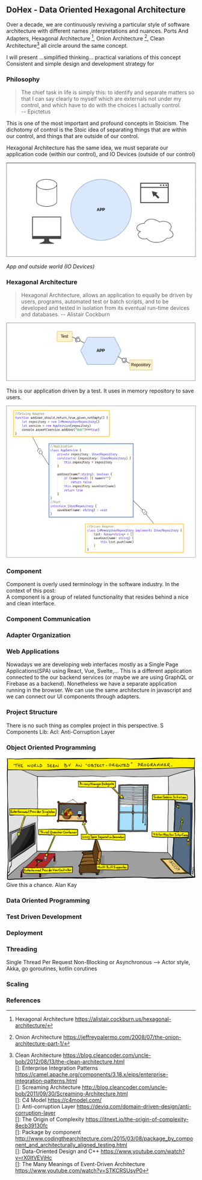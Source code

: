 ## DoHex - Data Oriented Hexagonal Architecture 

Over a decade, we are continuously reviving a particular style of software architecture with different names ,interpretations and nuances. Ports And Adapters, Hexagonal Architecture [^1], Onion Architecture [^2], Clean Architecture[^3] all circle around the same concept.  
 
I will present ...simplified thinking... practical variations of this concept
Consistent and simple design and development strategy for 
 
### Philosophy  

> The chief task in life is simply this: to identify and separate matters so that I can say clearly to myself which are externals not under my control, and which have to do with the choices I actually control.  
> -- Epictetus

This is one of the most important and profound concepts in Stoicism. The dichotomy of control is the Stoic idea of separating things that are within our control, and things that are outside of our control.   

Hexagonal Architecture has the same idea, we must separate our application code (within our control), and IO Devices (outside of our control)  

![enter image description here](https://raw.githubusercontent.com/alicemunsal/dohex/master/diagrams/1-App.png)

*App and outside world (IO Devices)*  

  ### Hexagonal Architecture  
> Hexagonal Architecture, allows an application to equally be driven by users, programs, automated test or batch scripts, and to be developed and tested in isolation from its eventual run-time devices and databases.
> -- Alistair Cockburn  

![enter image description here](https://raw.githubusercontent.com/alicemunsal/dohex/master/diagrams/1-Hex.png)

This is our application driven by a test. It uses in memory repository to save users. 

![enter image description here](https://raw.githubusercontent.com/alicemunsal/dohex/master/diagrams/1-Code.png)


### Component 

Component is overly used terminology in the software industry. In the context of this post:  
A component is a group of related functionality that resides behind a nice and clean interface. 



### Component Communication

### Adapter Organization

### Web Applications

Nowadays we are developing web interfaces mostly as a Single Page Applications(SPA) using React, Vue, Svelte,... This is a different application connected to the our backend services (or maybe we are using GraphQL or Firebase as a backend). Nonetheless we have a separate application running in the browser. We can use the same architecture in javascript and we can connect our UI components through adapters.

### Project Structure
There is no such thing as complex project in this perspective. S
Components
Lib: 
Acl: Anti-Corruption Layer 

### Object Oriented Programming
![OO Programmer](https://raw.githubusercontent.com/alicemunsal/dohex/master/diagrams/ooprogrammer.png)
Give this a chance.
Alan Kay 

### Data Oriented Programming

### Test Driven Development

### Deployment


### Threading
Single Thread Per Request
Non-Blocking or Asynchronous  --> Actor style, Akka, go goroutines, kotlin corutines

### Scaling

### References
[^1]: Hexagonal Architecture https://alistair.cockburn.us/hexagonal-architecture/  
[^2]: Onion Architecture https://jeffreypalermo.com/2008/07/the-onion-architecture-part-1/  
[^3]: Clean Architecture https://blog.cleancoder.com/uncle-bob/2012/08/13/the-clean-architecture.html  
[]: Enterprise Integration Patterns https://camel.apache.org/components/3.18.x/eips/enterprise-integration-patterns.html  
[]: Screaming Architecture http://blog.cleancoder.com/uncle-bob/2011/09/30/Screaming-Architecture.html  
[]: C4 Model https://c4model.com/  
[]: Anti-corruption Layer https://deviq.com/domain-driven-design/anti-corruption-layer  
[]: The Origin of Complexity https://itnext.io/the-origin-of-complexity-8ecb39130fc  
[]: Package by component http://www.codingthearchitecture.com/2015/03/08/package_by_component_and_architecturally_aligned_testing.html  
[]: Data-Oriented Design and C++ https://www.youtube.com/watch?v=rX0ItVEVjHc  
[]: The Many Meanings of Event-Driven Architecture https://www.youtube.com/watch?v=STKCRSUsyP0  


<!--stackedit_data:
eyJoaXN0b3J5IjpbLTExMTg5MTQ4ODUsNTIzNjI3MTY0LC0yNj
YxOTg5MDYsLTY4NTA0NjQ5MCwtMTA1NzkwODY4OSwtMTk1MDcw
NjM4MSwyMTMxNDk4NjI5LC01ODY3MjU3OSw3MDY4NDM2ODcsMT
gwMzI2NDc1OSwxNTcwNzkxODExLC0xNzQwMDIwNDg3LC0xMTQy
MzY3NzMyLDE5MzE0MjU5OTQsNjc1NjAxMjcxLDE1NDY1NDMwMT
EsOTA1NzIxNzA4LDU5NjE1Mzc0OSwxMjc2MzQ1ODYsLTE2MDQ1
NTc2NTldfQ==
-->